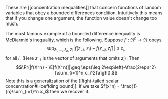 
These are [[concentration inequalities]] that concern functions of random variables that obey a bounded differences condition. Intuitively this means that if you change one argument, the function value doesn't change too much. 

The most famous example of a bounded difference inequality is McDiarmid's inequality, which is the following. Suppose $f:\Re^n \to \Re$ obeys 
$$\sup_{z_1,\dots,z_n,z_i'} |f(z_{-i}, z_i) - f(z_{-i},z_i')|\leq c_i,$$
for all $i$. (Here $z_{-i}$ is the vector of arguments that omits $z_i$). Then $$\Pr(|f(X^n) - \E[f(X^n)]|\geq \eps)\leq 2\exp\left(-\frac{2\eps^2}{\sum_{i=1}^n c_i^2}\right).$$
Note this is a generalization of the [[light-tailed scalar concentration#Hoeffding bound]]: If we take $f(x^n) = \frac{1}{n}\sum_{i=1}^n x_i$ then we recover it. 
